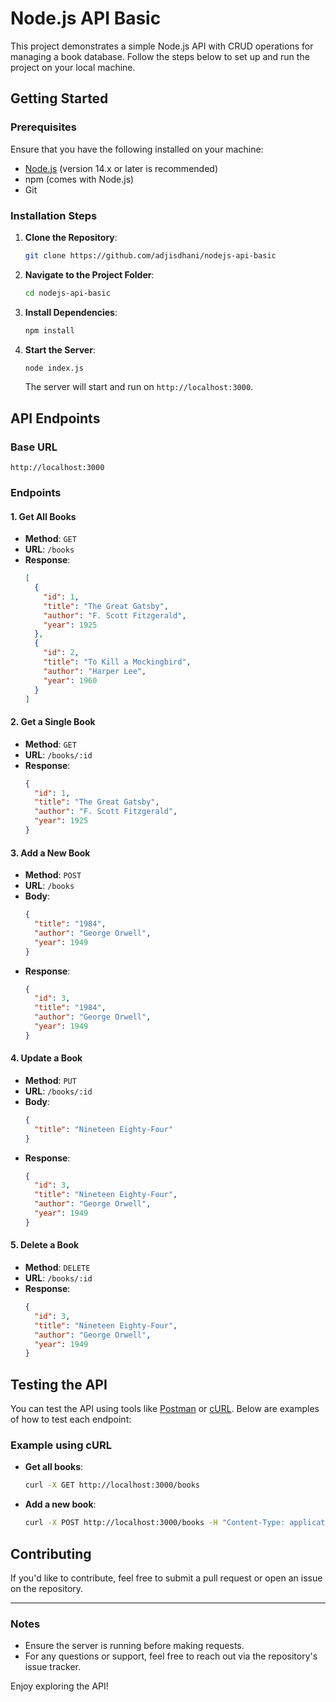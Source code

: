 # Node.js API Basic

This project demonstrates a simple Node.js API with CRUD operations for managing a book database. Follow the steps below to set up and run the project on your local machine.

## Getting Started

### Prerequisites
Ensure that you have the following installed on your machine:
- [Node.js](https://nodejs.org/) (version 14.x or later is recommended)
- npm (comes with Node.js)
- Git

### Installation Steps

1. **Clone the Repository**:
   ```bash
   git clone https://github.com/adjisdhani/nodejs-api-basic
   ```

2. **Navigate to the Project Folder**:
   ```bash
   cd nodejs-api-basic
   ```

3. **Install Dependencies**:
   ```bash
   npm install
   ```

4. **Start the Server**:
   ```bash
   node index.js
   ```
   The server will start and run on `http://localhost:3000`.

## API Endpoints

### Base URL
```
http://localhost:3000
```

### Endpoints

#### 1. Get All Books
- **Method**: `GET`
- **URL**: `/books`
- **Response**:
  ```json
  [
    {
      "id": 1,
      "title": "The Great Gatsby",
      "author": "F. Scott Fitzgerald",
      "year": 1925
    },
    {
      "id": 2,
      "title": "To Kill a Mockingbird",
      "author": "Harper Lee",
      "year": 1960
    }
  ]
  ```

#### 2. Get a Single Book
- **Method**: `GET`
- **URL**: `/books/:id`
- **Response**:
  ```json
  {
    "id": 1,
    "title": "The Great Gatsby",
    "author": "F. Scott Fitzgerald",
    "year": 1925
  }
  ```

#### 3. Add a New Book
- **Method**: `POST`
- **URL**: `/books`
- **Body**:
  ```json
  {
    "title": "1984",
    "author": "George Orwell",
    "year": 1949
  }
  ```
- **Response**:
  ```json
  {
    "id": 3,
    "title": "1984",
    "author": "George Orwell",
    "year": 1949
  }
  ```

#### 4. Update a Book
- **Method**: `PUT`
- **URL**: `/books/:id`
- **Body**:
  ```json
  {
    "title": "Nineteen Eighty-Four"
  }
  ```
- **Response**:
  ```json
  {
    "id": 3,
    "title": "Nineteen Eighty-Four",
    "author": "George Orwell",
    "year": 1949
  }
  ```

#### 5. Delete a Book
- **Method**: `DELETE`
- **URL**: `/books/:id`
- **Response**:
  ```json
  {
    "id": 3,
    "title": "Nineteen Eighty-Four",
    "author": "George Orwell",
    "year": 1949
  }
  ```

## Testing the API
You can test the API using tools like [Postman](https://www.postman.com/) or [cURL](https://curl.se/). Below are examples of how to test each endpoint:

### Example using cURL
- **Get all books**:
  ```bash
  curl -X GET http://localhost:3000/books
  ```
- **Add a new book**:
  ```bash
  curl -X POST http://localhost:3000/books -H "Content-Type: application/json" -d '{"title": "1984", "author": "George Orwell", "year": 1949}'
  ```

## Contributing
If you'd like to contribute, feel free to submit a pull request or open an issue on the repository.

---

### Notes
- Ensure the server is running before making requests.
- For any questions or support, feel free to reach out via the repository's issue tracker.

Enjoy exploring the API!

